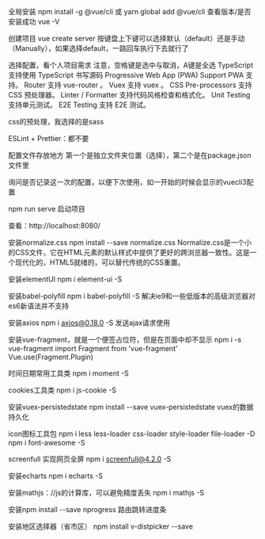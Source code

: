 全局安装 npm install -g @vue/cli 或 yarn global add @vue/cli
查看版本/是否安装成功 vue -V

创建项目
vue create server
按键盘上下键可以选择默认（default）还是手动（Manually），如果选择default，一路回车执行下去就行了

选择配置，看个人项目需求
注意，空格键是选中与取消，A键是全选
TypeScript 支持使用 TypeScript 书写源码
Progressive Web App (PWA) Support PWA 支持。
Router 支持 vue-router 。
Vuex 支持 vuex 。
CSS Pre-processors 支持 CSS 预处理器。
Linter / Formatter 支持代码风格检查和格式化。
Unit Testing 支持单元测试。
E2E Testing 支持 E2E 测试。

css的预处理，我选择的是sass

ESLint + Prettier：都不要

配置文件存放地方
第一个是独立文件夹位置（选择），第二个是在package.json文件里

询问是否记录这一次的配置，以便下次使用，如一开始的时候会显示的vuecli3配置

npm run serve 启动项目

查看：http://localhost:8080/ 

安装normalize.css
npm install --save normalize.css
Normalize.css是一个小的CSS文件，它在HTML元素的默认样式中提供了更好的跨浏览器一致性。这是一个现代化的，HTML5就绪的，可以替代传统的CSS重置。

安装elementUI
npm i element-ui -S

安装babel-polyfill
npm i babel-polyfill -S
解决ie9和一些低版本的高级浏览器对es6新语法并不支持

安装axios
npm i axios@0.18.0 -S
发送ajax请求使用

安装vue-fragment，就是一个便签占位符，但是在页面中却不显示
npm i -s vue-fragment
import Fragment from 'vue-fragment'
Vue.use(Fragment.Plugin)

时间日期常用工具类
npm i  moment -S

cookies工具类
npm i  js-cookie -S

安装vuex-persistedstate
npm install --save vuex-persistedstate
vuex的数据持久化

icon图标工具包
npm i less less-loader css-loader style-loader file-loader -D
npm i font-awesome -S

screenfull 实现网页全屏
npm i screenfull@4.2.0 -S

安装echarts
npm i  echarts -S

安装mathjs：//js的计算库，可以避免精度丢失
npm i mathjs -S

安装npm install --save nprogress
路由跳转进度条

安装地区选择器（省市区）
npm install v-distpicker --save

